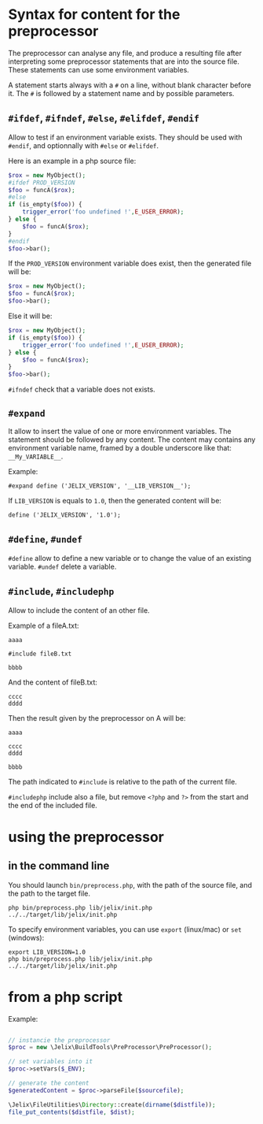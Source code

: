 Syntax for content for the preprocessor
=======================================

The preprocessor can analyse any file, and produce a resulting file after interpreting some preprocessor statements
that are into the source file. These statements can use some environment variables.

A statement starts always with a `#` on a line, without blank character before it. The `#` is followed by a 
statement name and by possible parameters.

## `#ifdef`, `#ifndef`, `#else`, `#elifdef`, `#endif`

Allow to test if an environment variable exists. They should be used with  `#endif`, and optionnally with `#else` or `#elifdef`.


Here is an example in a php source file:
```php
$rox = new MyObject();
#ifdef PROD_VERSION
$foo = funcA($rox);
#else
if (is_empty($foo)) {
    trigger_error('foo undefined !',E_USER_ERROR);
} else {    
    $foo = funcA($rox);
}
#endif
$foo->bar();
```

If the `PROD_VERSION` environment variable does exist, then the generated file will be:

```php
$rox = new MyObject();
$foo = funcA($rox);
$foo->bar();
```

Else it will be:

```php
$rox = new MyObject();
if (is_empty($foo)) {
    trigger_error('foo undefined !',E_USER_ERROR);
} else {    
    $foo = funcA($rox);
}
$foo->bar();
```

`#ifndef` check that a variable does not exists.

## `#expand`

It allow to insert the value of one or more environment variables. The statement should be followed by any content.
The content may contains any environment variable name, framed by a double underscore like that: `__My_VARIABLE__`.

Example:

```
#expand define ('JELIX_VERSION', '__LIB_VERSION__');
```

If `LIB_VERSION` is equals to `1.0`, then the generated content will be:

```
define ('JELIX_VERSION', '1.0');
```



## `#define`, `#undef`

`#define` allow to define a new variable or to change the value of an existing variable.
`#undef` delete a variable.

## `#include`, `#includephp`

Allow to include the content of an other file.

Example of a fileA.txt:

```
aaaa

#include fileB.txt

bbbb
```

And the content of fileB.txt:

```
cccc
dddd
```

Then the result given by the preprocessor on A will be:

```
aaaa

cccc
dddd

bbbb
```

The path indicated to `#include` is relative to the path of the current file.

`#includephp` include also a file, but remove `<?php` and `?>` from the start and the end of the included file.



# using the preprocessor 

## in the command line

You should launch `bin/preprocess.php`, with the path of the source file, and the path to the target file.
 
```
php bin/preprocess.php lib/jelix/init.php ../../target/lib/jelix/init.php
```

To specify environment variables, you can use `export` (linux/mac) or `set` (windows):

```
export LIB_VERSION=1.0
php bin/preprocess.php lib/jelix/init.php ../../target/lib/jelix/init.php
```

# from a php script


Example:

```php

// instancie the preprocessor
$proc = new \Jelix\BuildTools\PreProcessor\PreProcessor();

// set variables into it
$proc->setVars($_ENV);

// generate the content
$generatedContent = $proc->parseFile($sourcefile);

\Jelix\FileUtilities\Directory::create(dirname($distfile));
file_put_contents($distfile, $dist);
```


